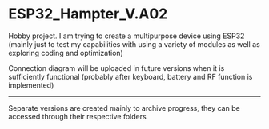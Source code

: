 # ESP32_Hampter_V.A02
Hobby project. I am trying to create a multipurpose device using ESP32
(mainly just to test my capabilities with using a variety of modules as well as exploring coding and optimization)

Connection diagram will be uploaded in future versions when it is sufficiently functional (probably after keyboard, battery and RF function is implemented)

-----------------------------------------------------------------

Separate versions are created mainly to archive progress, they can be accessed through their respective folders
